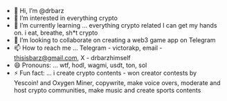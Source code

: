 - 👋 Hi, I’m @drbarz
- 👀 I’m interested in everything crypto
- 🌱 I’m currently learning ... everything crypto related I can get my hands on. i eat, breathe, sh*t crypto
- 💞️ I’m looking to collaborate on creating a web3 game app on Telegram
- 📫 How to reach me ... Telegram - victorakp, email - thisisbarz@gmail.com, X - drbarzhimself
- 😄 Pronouns: ... wtf, hodl, wagmi, usdt, ton, sol
- ⚡ Fun fact: ... i create crypto contents - won creator contests by Yescoin! and Oxygen Miner, copywrite, make voice overs, moderate and host crypto communities, make music and create sports contents 

<!---
drbarz/drbarz is a ✨ special ✨ repository because its `README.md` (this file) appears on your GitHub profile.
You can click the Preview link to take a look at your changes.
--->
